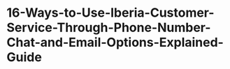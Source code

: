 # 16-Ways-to-Use-Iberia-Customer-Service-Through-Phone-Number-Chat-and-Email-Options-Explained-Guide